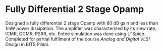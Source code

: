 # Fully Differential 2 Stage Opamp
Designed a fully differential 2 stage Opamp with 80 dB gain and less than 1mW power dissipation. The amplifier was characterized by its slew rate, ICMR, OCMR, PSRR, etc. Entire simulation was done using LTSpice. Completed for partial fulfilment of the course *Analog and Digital VLSI Design* in BITS Pilani.
